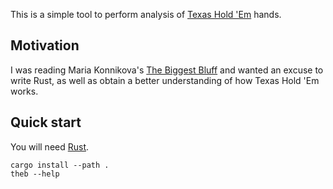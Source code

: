 This is a simple tool to perform analysis of [Texas Hold 'Em][the] hands.

[the]: https://en.wikipedia.org/wiki/Texas_hold_'em

## Motivation

I was reading Maria Konnikova's [The Biggest Bluff][mk] and wanted an excuse to
write Rust, as well as obtain a better understanding of how Texas Hold 'Em works.

[mk]: https://www.mariakonnikova.com/books/the-biggest-bluff/

## Quick start

You will need [Rust](https://www.rust-lang.org/).

```
cargo install --path .
theb --help
```
